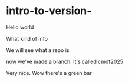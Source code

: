 # intro-to-version-

Hello world

What kind of info

We will see what a repo is

now we've made a branch. It's called cmdf2025

Very nice. 
Wow there's a green bar